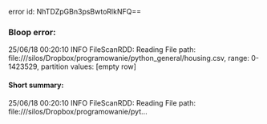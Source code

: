 error id: NhTDZpGBn3psBwtoRlkNFQ==
### Bloop error:

25/06/18 00:20:10 INFO FileScanRDD: Reading File path: file://<HOME>/silos/Dropbox/programowanie/python_general/housing.csv, range: 0-1423529, partition values: [empty row]
#### Short summary: 

25/06/18 00:20:10 INFO FileScanRDD: Reading File path: file://<HOME>/silos/Dropbox/programowanie/pyt...